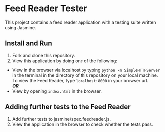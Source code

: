 # Feed Reader Tester

This project contains a feed reader application with a testing suite written using Jasmine.

## Install and Run

1. Fork and clone this repository.
2. View this application by doing one of the following:
  * View in the browser via localhost by typing `python -m SimpleHTTPServer` in the terminal in the directory of this repository on your local machine. To view the Feed Reader, type `localhost:8000` in your browser url.  
***OR***
  * View by opening `index.html` in the browser.

## Adding further tests to the Feed Reader

1. Add further tests to jasmine/spec/feedreader.js.
2. View the application in the browser to check whether the tests pass.
